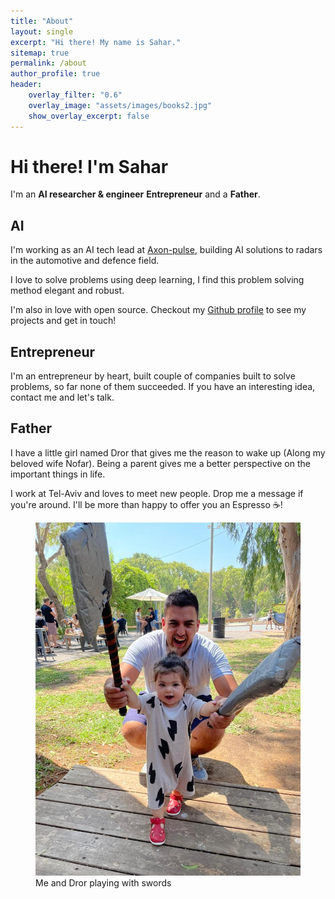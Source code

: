 ```yaml
---
title: "About"
layout: single
excerpt: "Hi there! My name is Sahar."
sitemap: true
permalink: /about
author_profile: true
header:
    overlay_filter: "0.6"
    overlay_image: "assets/images/books2.jpg"
    show_overlay_excerpt: false
---
```


# Hi there! I'm Sahar

I'm an **AI researcher & engineer**  **Entrepreneur** and a **Father**.

## AI

I'm working as an AI tech lead at [Axon-pulse](https://axon-pulse.com/), building AI solutions to radars in the automotive and defence field.

I love to solve problems using deep learning, I find this problem solving method elegant and robust. 

I'm also in love with open source. Checkout my [<i class="fab fa-github"></i>  Github profile](https://github.com/SaharCarmel) to see my projects and get in touch!

## Entrepreneur

I'm an entrepreneur by heart, built couple of companies built to solve problems, so far none of them succeeded. If you have an interesting idea, contact me and let's talk. 

## Father

I have a little girl named Dror that gives me the reason to wake up (Along my beloved wife Nofar). 
Being a parent gives me a better perspective on the important things in life.


I work at Tel-Aviv and loves to meet new people. Drop me a message if you're around. I'll be more than happy to offer you an Espresso ☕️!

<figure>
  <img src="assets/images/me-dror.jpeg" alt="Me and Dror playing with swords">
  <figcaption>Me and Dror playing with swords</figcaption>
</figure>

